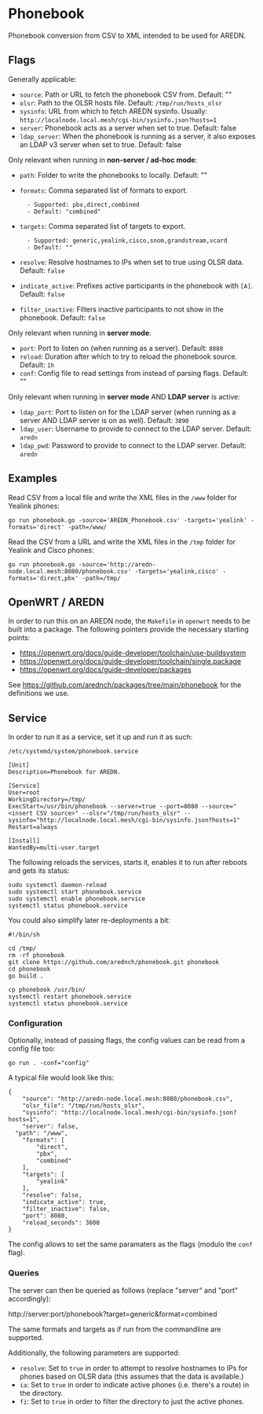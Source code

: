 # Phonebook

Phonebook conversion from CSV to XML intended to be used for AREDN.

## Flags

Generally applicable:

- `source`: Path or URL to fetch the phonebook CSV from. Default: ""
- `olsr`: Path to the OLSR hosts file. Default: `/tmp/run/hosts_olsr`
- `sysinfo`: URL from which to fetch AREDN sysinfo. Usually: `http://localnode.local.mesh/cgi-bin/sysinfo.json?hosts=1`
- `server`: Phonebook acts as a server when set to true. Default: false
- `ldap_server`: When the phonebook is running as a server, it also exposes an LDAP v3 server when set to true. Default: false

Only relevant when running in **non-server / ad-hoc mode**:

- `path`: Folder to write the phonebooks to locally. Default: ""
- `formats`: Comma separated list of formats to export.

		- Supported: pbx,direct,combined
		- Default: "combined"

- `targets`: Comma separated list of targets to export.

		- Supported: generic,yealink,cisco,snom,grandstream,vcard
		- Default: ""

- `resolve`: Resolve hostnames to IPs when set to true using OLSR data. Default: `false`
- `indicate_active`: Prefixes active participants in the phonebook with `[A]`. Default: `false`
- `filter_inactive`: Filters inactive participants to not show in the phonebook. Default: `false`

Only relevant when running in **server mode**:

- `port`: Port to listen on (when running as a server). Default: `8080`
- `reload`: Duration after which to try to reload the phonebook source. Default: `1h`
- `conf`: Config file to read settings from instead of parsing flags. Default: ""

Only relevant when running in **server mode** AND **LDAP server** is active:

- `ldap_port`: Port to listen on for the LDAP server (when running as a server AND LDAP server is on as well). Default: `3890`
- `ldap_user`: Username to provide to connect to the LDAP server. Default: `aredn`
- `ldap_pwd`: Password to provide to connect to the LDAP server. Default: `aredn`

## Examples

Read CSV from a local file and write the XML files in the `/www` folder for Yealink phones:

```
go run phonebook.go -source='AREDN_Phonebook.csv' -targets='yealink' -formats='direct' -path=/www/
```

Read the CSV from a URL and write the XML files in the `/tmp` folder for Yealink and Cisco phones:

```
go run phonebook.go -source='http://aredn-node.local.mesh:8080/phonebook.csv' -targets='yealink,cisco' -formats='direct,pbx' -path=/tmp/
```

## OpenWRT / AREDN

In order to run this on an AREDN node, the `Makefile` in `openwrt` needs to be built into a package.
The following pointers provide the necessary starting points:

- https://openwrt.org/docs/guide-developer/toolchain/use-buildsystem
- https://openwrt.org/docs/guide-developer/toolchain/single.package
- https://openwrt.org/docs/guide-developer/packages

See https://github.com/arednch/packages/tree/main/phonebook for the definitions we use.

## Service

In order to run it as a service, set it up and run it as such:

`/etc/systemd/system/phonebook.service`
```
[Unit]
Description=Phonebook for AREDN.

[Service]
User=root
WorkingDirectory=/tmp/
ExecStart=/usr/bin/phonebook --server=true --port=8080 --source="<insert CSV source>" --olsr="/tmp/run/hosts_olsr" --sysinfo="http://localnode.local.mesh/cgi-bin/sysinfo.json?hosts=1"
Restart=always

[Install]
WantedBy=multi-user.target
```

The following reloads the services, starts it, enables it to run after reboots and gets its status:
```
sudo systemctl daemon-reload
sudo systemctl start phonebook.service
sudo systemctl enable phonebook.service
systemctl status phonebook.service
```

You could also simplify later re-deployments a bit:

```
#!/bin/sh

cd /tmp/
rm -rf phonebook
git clone https://github.com/arednch/phonebook.git phonebook
cd phonebook
go build .

cp phonebook /usr/bin/
systemctl restart phonebook.service
systemctl status phonebook.service
```

### Configuration

Optionally, instead of passing flags, the config values can be read from a config file too:

```
go run . -conf="config"
```

A typical file would look like this:

```
{
	"source": "http://aredn-node.local.mesh:8080/phonebook.csv",
	"olsr_file": "/tmp/run/hosts_olsr",
	"sysinfo": "http://localnode.local.mesh/cgi-bin/sysinfo.json?hosts=1",
	"server": false,
  "path": "/www",
	"formats": [
		"direct",
		"pbx",
		"combined"
	],
	"targets": [
		"yealink"
	],
	"resolve": false,
	"indicate_active": true,
	"filter_inactive": false,
	"port": 8080,
	"reload_seconds": 3600
}
```

The config allows to set the same paramaters as the flags (modulo the `conf` flag).

### Queries

The server can then be queried as follows (replace "server" and "port" accordingly):

http://server:port/phonebook?target=generic&format=combined

The same formats and targets as if run from the commandline are supported.

Additionally, the following parameters are supported:

- `resolve`: Set to `true` in order to attempt to resolve hostnames to IPs for phones based on OLSR data (this assumes that the data is available.)
- `ia`: Set to `true` in order to indicate active phones (i.e. there's a route) in the directory.
- `fi`: Set to `true` in order to filter the directory to just the active phones.